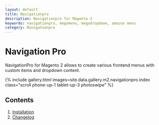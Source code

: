 ```yaml
---
layout: default
title: Navigationpro
description: Navigationpro for Magento 2
keywords: navigationpro, megamenu, megadropdown, amazon menu
category: Navigationpro
---
```


# Navigation Pro

NavigationPro for Magento 2 allows to create various frontend menus with
custom items and dropdown content.

{% include gallery.html images=site.data.gallery.m2.navigationpro.index class="scroll phone-up-1 tablet-up-3 photoswipe" %}

## Contents

 1. [Installation](installation/)
 2. [Changelog](changelog/)

